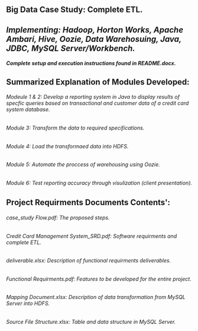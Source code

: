 ## **Big Data Case Study: Complete ETL.** 
## _Implementing: Hadoop, Horton Works, Apache Ambari, Hive, Oozie, Data Warehosuing, Java, JDBC, MySQL Server/Workbench._
##### Complete setup and execution instructions found in README.docx.
## **Summarized Explanation of Modules Developed:**
###### Modeule 1 & 2: Develop a reporting system in Java to display results of specfic queries based on transactional and customer data of a credit card system database.
###### Module 3: Transform the data to required specifications.
###### Module 4: Load the transformaed data into HDFS.
###### Module 5: Automate the proccess of warehousing using Oozie.
###### Module 6: Test reporting accuracy through visulization (client presentation).
## **Project Requirments Documents Contents':**
###### case_study Flow.pdf: The proposed steps.
###### Credit Card Management System_SRD.pdf: Software requirments and complete ETL.
###### deliverable.xlsx: Description of functional requirments deliverables.
###### Functional Requirments.pdf: Features to be developed for the entire project.
###### Mapping Document.xlsx: Description of data transformation from MySQL Server into HDFS.
###### Source File Structure.xlsx: Table and data structure in MySQL Server.
